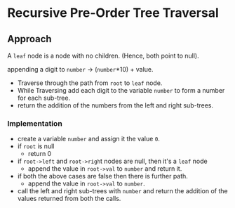 # Recursive Pre-Order Tree Traversal

## Approach

A `leaf` node is a node with no children. (Hence, both point to null).

appending a digit to `number` -> (`number`*10) + value. 

- Traverse through the path from `root` to `leaf` node.
- While Traversing add each digit to the variable `number` to form a number for each sub-tree.
- return the addition of the numbers from the left and right sub-trees.

### Implementation
- create a variable `number` and assign it the value `0`.
- if `root` is null
    - return 0
- if `root->left` and `root->righ`t nodes are null, then it's a `leaf` node
    - append the value in `root->val` to `number` and return it.
- if both the above cases are false then there is further path. 
    - append the value in `root->val` to `number`.
- call the left and right sub-trees with `number` and return the addition of the values returned from both the calls. 